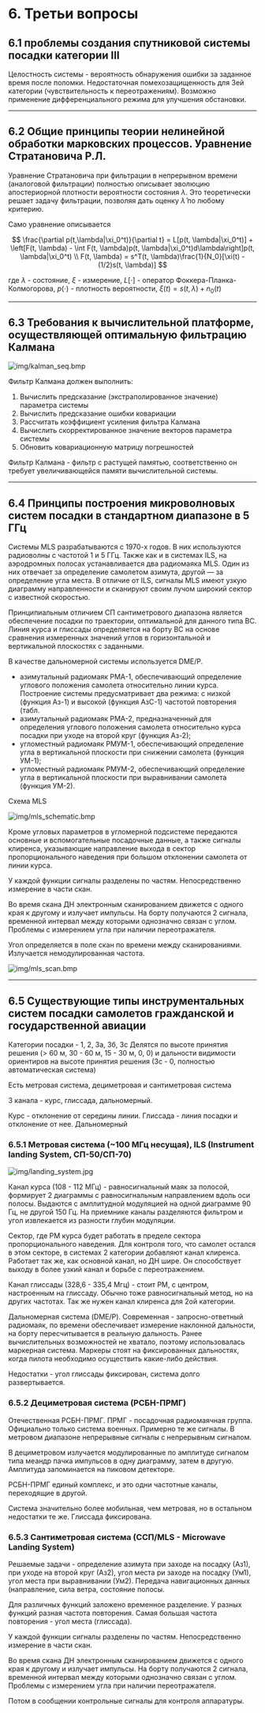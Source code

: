 # 6. Третьи вопросы

## 6.1 проблемы создания спутниковой системы посадки категории III

Целостность системы - вероятность обнаружения ошибки за заданное время после поломки. Недостаточная помехозащищенность для 3ей категории (чувствительность к переотражениям). Возможно применение дифференциального режима для улучшения обстановки.

---

## 6.2 Общие принципы теории нелинейной обработки марковских процессов. Уравнение Стратановича Р.Л.

Уравнение Стратановича при фильтрации в непрерывном времени (аналоговой фильтрации) полностью описывает эволюцию апостериорной плотности вероятности состояния $\lambda$. Это теоретически решает задачу фильтрации, позволяя дать оценку $\hat{\lambda}$ по любому критерию.

Само уравнение описывается

$$
    \frac{\partial p(t,\lambda|\xi_0^t)}{\partial t} = L[p(t, \lambda|\xi_0^t)] + \left[F(t, \lambda) - \int F(t, \lambda)p(t, \lambda|\xi_0^t)d\lambda\right]p(t, \lambda|\xi_0^t)
    \\
    F(t, \lambda) = s^T(t, \lambda)\frac{1}{N_0}[\xi(t) - (1/2)s(t, \lambda)]
$$

где $\lambda$ - состояние, $\xi$ - измерение, $L[\cdot]$ - оператор Фоккера-Планка-Колмогорова, $p(\cdot)$ - плотность вероятности, $\xi(t)=s(t, \lambda) + n_0(t)$

---

## 6.3 Требования к вычислительной платформе, осуществляющей оптимальную фильтрацию Калмана

![img/kalman_seq.bmp](img/kalman_seq.png "Метровая система посадки")

Фильтр Калмана должен выполнить:
1. Вычислить предсказание (экстраполированное значение) параметра системы
2. Вычислить предсказание ошибки ковариации
3. Рассчитать коэффициент усиления фильтра Калмана
4. Вычислить скорректированное значение векторов параметра системы
5. Обновить ковариационную матрицу погрешностей

Фильтр Калмана - фильтр с растущей памятью, соответственно он требует увеличивающейся памяти вычислительной системы.

---

## 6.4 Принципы построения микроволновых систем посадки в стандартном диапазоне в 5 ГГц

Системы MLS разрабатываются с 1970-х годов. В них используются радиоволны с частотой 1 и 5 ГГц. Также как и в системах ILS, на аэродромных полосах устанавливается два радиомаяка MLS. Один из них отвечает за определение самолетом азимута, другой — за определение угла места. В отличие от ILS, сигналы MLS имеют узкую диаграмму направленности и сканируют своим лучом широкий сектор с известной скоростью.

Принципиальным отличием СП сантиметрового диапазона является обеспечение посадки по траектории, оптимальной для данного типа ВС. Линия курса и глиссады определяется на борту ВС на основе сравнения измеренных значений углов в горизонтальной и вертикальной плоскостях с заданными.

В качестве дальномерной системы используется DME/P.

- азимутальный радиомаяк РМА-1, обеспечивающий определение углового положения самолета относительно линии курса. Построение системы предусматривает два режима: с низкой (функция Аз-1) и высокой (функция АзС-1) частотой повторения (табл.
- азимутальный радиомаяк РМА-2, предназначенный для определения углового положения самолета относительно курса посадки при уходе на второй круг (функция Аз-2);
- угломестный радиомаяк РМУМ-1, обеспечивающий определение угла в вертикальной плоскости при снижении самолета (функция УМ-1);
- угломестный радиомаяк РМУМ-2, обеспечивающий определение угла в вертикальной плоскости при выравнивании самолета (функция УМ-2).

Схема MLS

![img/mls_schematic.bmp](img/mls_schematic.bmp "Микроволновая система посадки")

Кроме угловых параметров в угломерной подсистеме передаются основные и вспомогательные посадочные данные, а также сигналы клиренса, указывающие направление выхода в сектор пропорционального наведения при большом отклонении самолета от линии курса.

У каждой функции сигналы разделены по частям. Непосредственно измерение в части скан.

Во время скана ДН электронным сканированием движется с одного края к другому и излучает импульсы. На борту получаются 2 сигнала, временной интервал между которыми однозначно связан с углом. Проблемы с измерением угла при наличии переотражателя.

Угол определяется в поле скан по времени между сканированиями. Излучается немодулированная частота.

![img/mls_scan.bmp](img/mls_scan.bmp "Микроволновая система посадки")

---

## 6.5 Существующие типы инструментальных систем посадки самолетов гражданской и государственной авиации

Категории посадки - 1, 2, 3а, 3б, 3с
Делятся по высоте принятия решения (> 60 м, 30 - 60 м, 15 - 30 м, 0, 0) и дальности видимости ориентиров на высоте принятия решения (3с - 0, полностью автоматическая система)

Есть метровая система, дециметровая и сантиметровая система

3 канала - курс, глиссада, дальномерный.

Курс - отклонение от середины линии. Глиссада - линия посадки и отклонение от нее. Дальномерный

### 6.5.1 Метровая система (~100 МГц несущая), ILS (Instrument landing System, СП-50/СП-70)

![img/landing_system.jpg](img/landing_system.jpg "Метровая система посадки")

Канал курса (108 - 112 МГц) - равносигнальный маяк за полосой, формирует 2 диаграммы с равносигнальным направлением вдоль оси полосы. Выдаются с амплитудной модуляцией на одной диаграмме 90 Гц, не другой 150 Гц. На приемнике каналы разделяются фильтром и угол извлекается из разности глубин модуляции.

Сектор, где РМ курса будет работать в пределе сектора пропорционального наведения. Для контроля того, что самолет остался в этом секторе, в системах 2 категории добавляют канал клиренса. Работает так же, как основной канал, но ДН шире. Он способствует выходу в более узкий канал и борьбе с переотражением.

Канал глиссады (328,6 - 335,4 Мгц) - стоит РМ, с центром, настроенным на глиссаду. Обычно тоже равносигнальный метод, но на других частотах. Так же нужен канал клиренса для 2ой категории.

Дальномерная система (DME/P). Современная - запросно-ответный радиомаяк, по времени обеспечивает измерение наклонной дальности, на борту пересчитывается в реальную дальность. Ранее вычислительных возможностей не хватало, поэтому использовалась маркерная система. Маркеры стоят на фиксированных дальностях, когда пилота необходимо осуществить какие-либо действия.

Недостатки - угол глиссады фиксирован, система долго развертывается.

### 6.5.2 Дециметровая система (РСБН-ПРМГ)

Отечественная РСБН-ПРМГ. ПРМГ - посадочная радиомаячная группа. Официально только система военных. Примерно те же сигналы. В метровом диапазоне непрерывные сигналы с непрерывным сигналом.

В дециметровом излучается модулированные по амплитуде сигналом типа меандр пачка импульсов в одну диаграмму, затем в другую. Амплитуда запоминается на пиковом детекторе.

РСБН-ПРМГ единый комплекс, и это одни частотные каналы, переходящие в другой.

Система значительно более мобильная, чем метровая, но в остальном недостатки те же. Глиссада фиксирована.

### 6.5.3 Сантиметровая система (ССП/MLS - Microwave Landing System)

Решаемые задачи - определение азимута при заходе на посадку (Аз1), при уходе на второй круг (Аз2), угол места ри заходе на посадку (Ум1), угол места при выравнивании (Ум2). Передача навигационных данных (направление, сила ветра, состояние полосы.

Для различных функций заложено временное разделение. У разных функций разная частота повторения. Самая большая частота повторения - угол места (глиссада).

У каждой функции сигналы разделены по частям. Непосредственно измерение в части скан.

Во время скана ДН электронным сканированием движется с одного края к другому и излучает импульсы. На борту получаются 2 сигнала, временной интервал между которыми однозначно связан с углом. Проблемы с измерением угла при наличии переотражателя.

Потом в сообщении контрольные сигналы для контроля аппаратуры.
